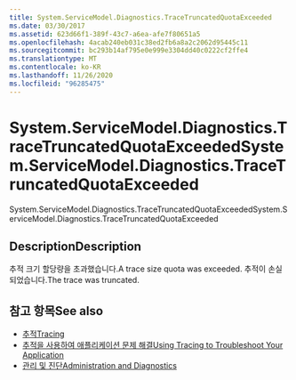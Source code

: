 ```yaml
---
title: System.ServiceModel.Diagnostics.TraceTruncatedQuotaExceeded
ms.date: 03/30/2017
ms.assetid: 623d66f1-389f-43c7-a6ea-afe7f80651a5
ms.openlocfilehash: 4acab240eb031c38ed2fb6a8a2c2062d95445c11
ms.sourcegitcommit: bc293b14af795e0e999e3304dd40c0222cf2ffe4
ms.translationtype: MT
ms.contentlocale: ko-KR
ms.lasthandoff: 11/26/2020
ms.locfileid: "96285475"
---
```

# <a name="systemservicemodeldiagnosticstracetruncatedquotaexceeded"></a><span data-ttu-id="3bd62-102">System.ServiceModel.Diagnostics.TraceTruncatedQuotaExceeded</span><span class="sxs-lookup"><span data-stu-id="3bd62-102">System.ServiceModel.Diagnostics.TraceTruncatedQuotaExceeded</span></span>

<span data-ttu-id="3bd62-103">System.ServiceModel.Diagnostics.TraceTruncatedQuotaExceeded</span><span class="sxs-lookup"><span data-stu-id="3bd62-103">System.ServiceModel.Diagnostics.TraceTruncatedQuotaExceeded</span></span>  
  
## <a name="description"></a><span data-ttu-id="3bd62-104">Description</span><span class="sxs-lookup"><span data-stu-id="3bd62-104">Description</span></span>  

 <span data-ttu-id="3bd62-105">추적 크기 할당량을 초과했습니다.</span><span class="sxs-lookup"><span data-stu-id="3bd62-105">A trace size quota was exceeded.</span></span> <span data-ttu-id="3bd62-106">추적이 손실되었습니다.</span><span class="sxs-lookup"><span data-stu-id="3bd62-106">The trace was truncated.</span></span>  
  
## <a name="see-also"></a><span data-ttu-id="3bd62-107">참고 항목</span><span class="sxs-lookup"><span data-stu-id="3bd62-107">See also</span></span>

- [<span data-ttu-id="3bd62-108">추적</span><span class="sxs-lookup"><span data-stu-id="3bd62-108">Tracing</span></span>](index.md)
- [<span data-ttu-id="3bd62-109">추적을 사용하여 애플리케이션 문제 해결</span><span class="sxs-lookup"><span data-stu-id="3bd62-109">Using Tracing to Troubleshoot Your Application</span></span>](using-tracing-to-troubleshoot-your-application.md)
- [<span data-ttu-id="3bd62-110">관리 및 진단</span><span class="sxs-lookup"><span data-stu-id="3bd62-110">Administration and Diagnostics</span></span>](../index.md)

